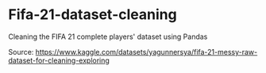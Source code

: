 # Fifa-21-dataset-cleaning

Cleaning the FIFA 21 complete players' dataset using Pandas 

Source: https://www.kaggle.com/datasets/yagunnersya/fifa-21-messy-raw-dataset-for-cleaning-exploring


